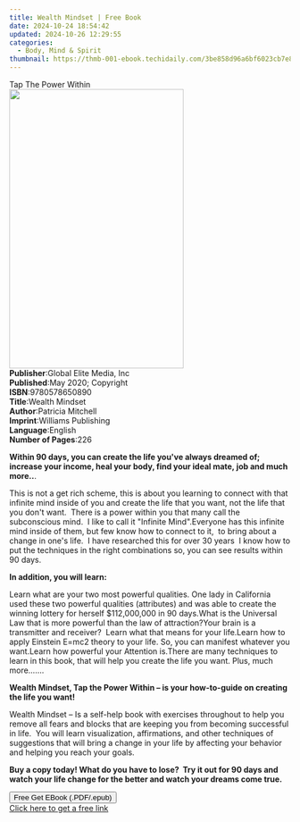 ```yaml
---
title: Wealth Mindset | Free Book
date: 2024-10-24 18:54:42
updated: 2024-10-26 12:29:55
categories:
  - Body, Mind & Spirit
thumbnail: https://thmb-001-ebook.techidaily.com/3be858d96a6bf6023cb7e80b61d2183984fdb6873d8d3542527faad6bfde1a2d.jpg
---
```

<main id="book-container">
  <div class="flex flex-col">
    <div class="book-brief flex-1 py-6 px-4 sm:p-6 md:py-10 md:px-8">
      <!-- brief-->
      <div class="book-brief-main">Tap The Power Within</div>
    </div>
    <div
      class="book-meta-info flex-1 grid gap-4 col-start-1 col-end-3 row-start-1 sm:mb-6 sm:grid-cols-4 lg:gap-6 lg:col-start-2 lg:row-end-6 lg:row-span-6 lg:mb-0"
    >
      <div
        class="book-meta-info-left place-content-center mt-4 p-4 text-sm leading-6 col-start-2 col-span-2 dark:text-slate-400"
      >
        <img
          class="w-full h-500 object-cover rounded-lg sm:h-255 sm:col-span-2 lg:col-span-full"
          src="https://img-001-ebook.techidaily.com/6384ed2690582aca91101eb4b6b9cd6e83266c64328fcb95ccdeab248d04a4a2.jpg"
          alt=""
          width="312"
          height="500"
        />
      </div>
      <div
        class="book-meta-info-right mt-2 col-start-1 row-start-2 col-span-3 self-center"
      >
        <!-- meta data  -->
        <div class="flex flex-col px-4 md:px-8">
          <div class="flex-1">
            <strong>Publisher</strong>:<span class="px-2"
              >Global Elite Media, Inc</span
            >
          </div>
          <div class="flex-1">
            <strong>Published</strong>:<span class="px-2"
              >May 2020; Copyright</span
            >
          </div>
          <div class="flex-1">
            <strong>ISBN</strong>:<span class="px-2">9780578650890</span>
          </div>
          <div class="flex-1">
            <strong>Title</strong>:<span class="px-2">Wealth Mindset</span>
          </div>
          <div class="flex-1">
            <strong>Author</strong>:<span class="px-2">Patricia Mitchell</span>
          </div>
          <div class="flex-1">
            <strong>Imprint</strong>:<span class="px-2"
              >Williams Publishing</span
            >
          </div>
          <div class="flex-1">
            <strong>Language</strong>:<span class="px-2">English</span>
          </div>
          <div class="flex-1">
            <strong>Number of Pages</strong>:<span class="px-2">226</span>
          </div>
        </div>
      </div>
    </div>
    <div class="book-description flex-1 py-6 px-4 sm:p-6 md:py-10 md:px-8">
      <div class="book-description-main">
        <div accordion-content="" id="description">
          <p>
            <strong
              >Within 90 days, you can create the life you've always dreamed of;
              increase your income, heal your body, find your ideal
              mate,&nbsp;job and much more..</strong
            >.
          </p>
          <p>
            This is not a get rich scheme, this is about you learning to connect
            with that infinite mind inside of you and create the life that you
            want, not the life that you don't want.&nbsp; There is a power
            within you that many call the subconscious mind.&nbsp; I like to
            call it "Infinite Mind".Everyone has this infinite mind inside of
            them, but few know how to connect to it,&nbsp; to bring about a
            change in one's life.&nbsp; I have researched this for over 30
            years&nbsp; I know how to put the techniques in the right
            combinations so, you can see results within 90 days.
          </p>
          <p><strong>In addition, you will learn:</strong></p>
          Learn what are your two most powerful qualities. One lady in
          California used these two powerful qualities (attributes) and was able
          to create the winning lottery for herself $112,000,000 in 90 days.What
          is the Universal Law that is more powerful than the law of
          attraction?Your brain is a transmitter and receiver? &nbsp;Learn what
          that means for your life.Learn how to apply Einstein E=mc2 theory to
          your life. So, you can manifest whatever you want.Learn how powerful
          your Attention is.There are many techniques to learn in this book,
          that will help you create the life you want.&nbsp;Plus, much more…….
          <p>
            <strong
              >Wealth Mindset, Tap the Power Within – is your how-to-guide on
              creating the life you want!&nbsp; &nbsp;</strong
            >
          </p>
          <p>
            Wealth Mindset – Is a self-help book with exercises throughout to
            help you remove all fears and blocks that are keeping you from
            becoming successful in life. &nbsp;You will learn visualization,
            affirmations, and other techniques of suggestions that will bring a
            change in your life by affecting your behavior and helping you reach
            your goals.&nbsp;
          </p>
          <p>
            <strong
              >Buy a copy today! What do you have to lose? &nbsp;Try it out for
              90 days and watch your life change for the better and watch your
              dreams come true.</strong
            >
          </p>
        </div>
        <div class="accordion-fader"></div>
      </div>
    </div>
    <div class="book-excerpts flex-1 py-6 px-4 sm:p-6 md:py-10 md:px-8"></div>
    <div
      class="book-about-author flex-1 py-6 px-4 sm:p-6 md:py-10 md:px-8"
    ></div>
    <div class="book-free-get flex-1 py-6 px-4 sm:p-6 md:py-10 md:px-8">
      <button
        id="btn-free-get"
        class="bg-blue-500 hover:bg-blue-700 text-white font-bold py-2 px-4 rounded"
      >
        Free Get EBook (.PDF/.epub)
      </button>
      <div id="countdown-display" class="px-2 text-lg mt-2"></div>
      <a
        id="free-link"
        class="hidden bg-blue-500 hover:bg-blue-700 text-white font-bold py-2 px-4 rounded"
        href="https://www.ebooks.com/en-us/book/210053132/wealth-mindset/patricia-mitchell/"
        target="_blank"
        >Click here to get a free link</a
      >
    </div>
    <script>
      let countdownTime = 0;
      let countdownInterval = null;
      document
        .getElementById('btn-free-get')
        .addEventListener('click', startCountdown);
      function startCountdown() {
        countdownTime = new Date().getTime() + 60000 * 3;
        countdownInterval = setInterval(updateCountdown, 1000);
        document.getElementById('btn-free-get').disabled = true;
        document
          .getElementById('btn-free-get')
          .classList.add('bg-gray-500', 'cursor-not-allowed');
      }
      function updateCountdown() {
        let currentTime = new Date().getTime();
        let timeLeft = countdownTime - currentTime;
        let secondsLeft = Math.floor(timeLeft / 1000);
        document.getElementById('countdown-display').innerHTML =
          `Remaining time: ${secondsLeft} seconds.`;
        if (secondsLeft <= 0) {
          clearInterval(countdownInterval);
          document.getElementById('btn-free-get').classList.add('hidden');
          document.getElementById('free-link').classList.remove('hidden');
          document.getElementById('countdown-display').innerHTML = '';
        }
      }
    </script>
  </div>
</main>
